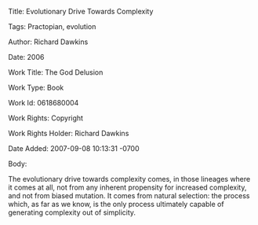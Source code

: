 Title:  Evolutionary Drive Towards Complexity

Tags:   Practopian, evolution

Author: Richard Dawkins

Date:   2006

Work Title: The God Delusion

Work Type: Book

Work Id: 0618680004

Work Rights: Copyright

Work Rights Holder: Richard Dawkins

Date Added: 2007-09-08 10:13:31 -0700

Body: 

The evolutionary drive towards complexity comes, in those lineages where it comes at all, not from any inherent propensity for increased complexity, and not from biased mutation. It comes from natural selection: the process which, as far as we know, is the only process ultimately capable of generating complexity out of simplicity.

